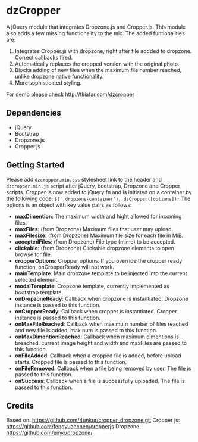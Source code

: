 # dzCropper
A jQuery module that integrates Dropzone.js and Cropper.js. This module also adds a few missing functionality to the mix.
The added funtionalities are:
1. Integrates Cropper.js with dropzone, right after file addded to dropzone. Correct callbacks fired.
2. Automatically replaces the cropped version with the original photo.
3. Blocks adding of new files when the maximum file number reached, unlike dropzone native functionality.
4. More sophisticated styling.

For demo please check http://tkiafar.com/dzcropper


## Dependencies
* jQuery
* Bootstrap
* Dropzone.js
* Cropper.js


## Getting Started
Please add `dzcropper.min.css` stylesheet link to the header and `dzcropper.min.js` script after jQuery, bootstrap, Dropzone and Cropper scripts.
Cropper is now added to jQuery fn and is initiated on a container by the following code:
`$('.dropzone-container')..dzCropper([options]);`
The options is an object with key value pairs as follows:
* __maxDimention__: The maximum width and hight allowed for incoming files.
* __maxFiles__: (from Dropzone) Maximum files that user may upload.
* __maxFilesize__: (from Dropzone) Maximum file size for each file in MiB.
* __acceptedFiles__: (from Dropzone) File type (mime) to be accepted.
* __clickable__: (from Dropzone) Clickable dropzone elements to open browse for file.
* __cropperOptions__: Cropper options. If you override the cropper ready function, onCropperReady will not work.
* __mainTemplate__: Main dropzone template to be injected into the current selected element.
* __modalTemplate__: Cropzone template, currently implemented as bootstrap template.
* __onDropzoneReady__: Callback when dropzone is instantiated. Dropzone instance is passed to this function.
* __onCropperReady__: Callback when cropper is instantiated. Cropper instance is passed to this function.
* __onMaxFileReached__: Callback when maximum number of files reached and new file is added, max num is passed to this function.
* __onMaxDimentionReached__: Callback when maximum dimentions is breached. current image height and width and maxFiles are passed to this function.
* __onFileAdded__: Callback when a cropped file is added, before upload starts. Cropped file is passed to this function.
* __onFileRemoved__: Callback when a file being removed by user. The file is passed to this function.
* __onSuccess__: Callback when a file is successfully uploaded. The file is passed to this function.


## Credits
Based on: https://github.com/4unkur/cropper_dropzone.git
Cropper js: https://github.com/fengyuanchen/cropperjs
Dropzone: https://github.com/enyo/dropzone/
